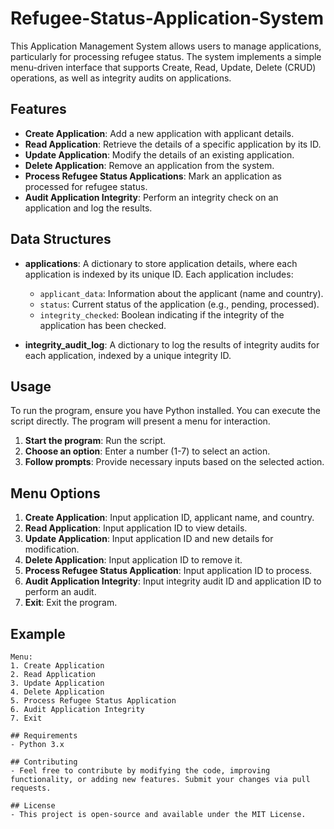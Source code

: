 # Refugee-Status-Application-System

This Application Management System allows users to manage applications, particularly for processing refugee status. The system implements a simple menu-driven interface that supports Create, Read, Update, Delete (CRUD) operations, as well as integrity audits on applications.

## Features

- **Create Application**: Add a new application with applicant details.
- **Read Application**: Retrieve the details of a specific application by its ID.
- **Update Application**: Modify the details of an existing application.
- **Delete Application**: Remove an application from the system.
- **Process Refugee Status Applications**: Mark an application as processed for refugee status.
- **Audit Application Integrity**: Perform an integrity check on an application and log the results.

## Data Structures

- **applications**: A dictionary to store application details, where each application is indexed by its unique ID. Each application includes:
  - `applicant_data`: Information about the applicant (name and country).
  - `status`: Current status of the application (e.g., pending, processed).
  - `integrity_checked`: Boolean indicating if the integrity of the application has been checked.

- **integrity_audit_log**: A dictionary to log the results of integrity audits for each application, indexed by a unique integrity ID.

## Usage

To run the program, ensure you have Python installed. You can execute the script directly. The program will present a menu for interaction.

1. **Start the program**: Run the script.
2. **Choose an option**: Enter a number (1-7) to select an action.
3. **Follow prompts**: Provide necessary inputs based on the selected action.

## Menu Options

1. **Create Application**: Input application ID, applicant name, and country.
2. **Read Application**: Input application ID to view details.
3. **Update Application**: Input application ID and new details for modification.
4. **Delete Application**: Input application ID to remove it.
5. **Process Refugee Status Application**: Input application ID to process.
6. **Audit Application Integrity**: Input integrity audit ID and application ID to perform an audit.
7. **Exit**: Exit the program.

## Example

```plaintext
Menu:
1. Create Application
2. Read Application
3. Update Application
4. Delete Application
5. Process Refugee Status Application
6. Audit Application Integrity
7. Exit

## Requirements
- Python 3.x

## Contributing
- Feel free to contribute by modifying the code, improving functionality, or adding new features. Submit your changes via pull requests.

## License
- This project is open-source and available under the MIT License.

